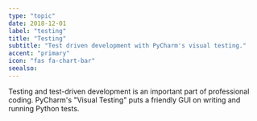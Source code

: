 ```yaml
---
type: "topic"
date: 2018-12-01
label: "testing"
title: "Testing"
subtitle: "Test driven development with PyCharm's visual testing."
accent: "primary"
icon: "fas fa-chart-bar"
seealso:
---
```


Testing and test-driven development is an important part of professional
coding. PyCharm's "Visual Testing" puts a friendly GUI on writing and
running Python tests.

